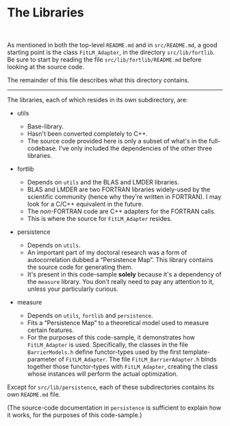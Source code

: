The Libraries
=============

 

As mentioned in both the top-level `README.md` and in `src/README.md`,
a good starting point is the class `FitLM_Adapter`, in the directory
`src/lib/fortlib`.  Be sure to start by reading the file
`src/lib/fortlib/README.md` before looking at the source code.

The remainder of this file describes what this directory contains.

---

The libraries, each of which resides in its own subdirectory, are:

- utils
  + Base-library.
  + Hasn't been converted completely to C++.
  + The source code provided here is only a subset of what's in the
    full-codebase.  I've only included the dependencies of the other
    three libraries.

- fortlib
  + Depends on `utils` and the BLAS and LMDER libraries.
  + BLAS and LMDER are two FORTRAN libraries widely-used by the
    scientific community (hence why they're written in FORTRAN).  I
    may look for a C/C++ equivalent in the future.
  + The *non*-FORTRAN code are C++ adapters for the FORTRAN calls.
  + This is where the source for `FitLM_Adapter` resides.

- persistence
  + Depends on `utils`.
  + An important part of my doctoral research was a form of
    autocorrelation dubbed a “Persistence Map”.  This library contains
    the source code for generating them.
  + It's present in this code-sample **solely** because it's a
    dependency of the `measure` library.  You don't really need to pay
    any attention to it, unless your particularly curious.

- measure
  + Depends on `utils`, `fortlib` and `persistence`.
  + Fits a “Persistence Map” to a theoretical model used to measure
    certain features.
  + For the purposes of this code-sample, it demonstrates how
    `FitLM_Adapter` is used.  Specifically, the classes in the
    file `BarrierModels.h` define functor-types used by the first
    template-parameter of `FitLM_Adapter`.  The file
    `FitLM_BarrierAdapter.h` binds together those functor-types with
    `FitLM_Adapter`, creating the class whose instances will perform
    the actual optimization.

Except for `src/lib/persistence`, each of these subdirectories
contains its own `README.md` file.

(The source-code documentation in `persistence` is sufficient to
explain how it works, for the purposes of this code-sample.)
